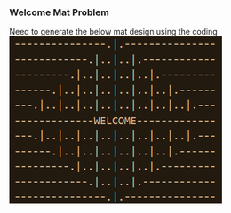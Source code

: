### Welcome Mat Problem
Need to generate the below mat design using the coding
![Screenshot](https://github.com/harish-bhat-m/data-structure-algorithm/blob/main/welcome_mat_problem/Screenshot%202022-10-11%20204107.png)
